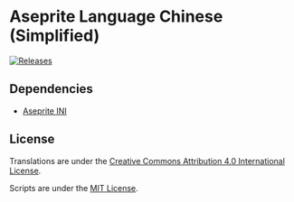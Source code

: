 # Aseprite Language Chinese (Simplified)

[![Releases](https://img.shields.io/github/v/release/aseprite-quest/aseprite-language-chinese-simplified)](https://github.com/aseprite-quest/aseprite-language-chinese-simplified/releases)

## Dependencies

- [Aseprite INI](https://github.com/aseprite-quest/aseprite-ini)

## License

Translations are under the [Creative Commons Attribution 4.0 International License](data/LICENSE.txt).

Scripts are under the [MIT License](LICENSE).
